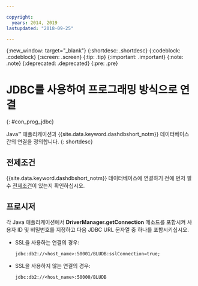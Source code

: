 ```yaml
---

copyright:
  years: 2014, 2019
lastupdated: "2018-09-25"

---
```


<!-- Attribute definitions --> 
{:new_window: target="_blank"}
{:shortdesc: .shortdesc}
{:codeblock: .codeblock}
{:screen: .screen}
{:tip: .tip}
{:important: .important}
{:note: .note}
{:deprecated: .deprecated}
{:pre: .pre}

# JDBC를 사용하여 프로그래밍 방식으로 연결
{: #con_prog_jdbc}

Java™ 애플리케이션과 {{site.data.keyword.dashdbshort_notm}} 데이터베이스 간의 연결을 정의합니다.
{: shortdesc}

## 전제조건

{{site.data.keyword.dashdbshort_notm}} 데이터베이스에 연결하기 전에 먼저 필수 [전제조건](connecting.html#prereqs)이 있는지 확인하십시오.

<!-- Before you can connect to your database, you must perform the following steps:

- [Verify prerequisites](prereqs.html), including installing driver packages, configuring your local environment, and downloading SSL certificates (if needed)
- Collect [connection information](credentials.html), including database details such as host name and port numbers, and connection credentials such as user ID and password -->

## 프로시저

각 Java 애플리케이션에서 **DriverManager.getConnection** 메소드를 포함시켜 사용자 ID 및 비밀번호를 지정하고 다음 JDBC URL 문자열 중 하나를 포함시키십시오.

- SSL을 사용하는 연결의 경우:

  `jdbc:db2://<host_name>:50001/BLUDB:sslConnection=true;`

- SSL을 사용하지 않는 연결의 경우:

  `jdbc:db2://<host_name>:50000/BLUDB`


